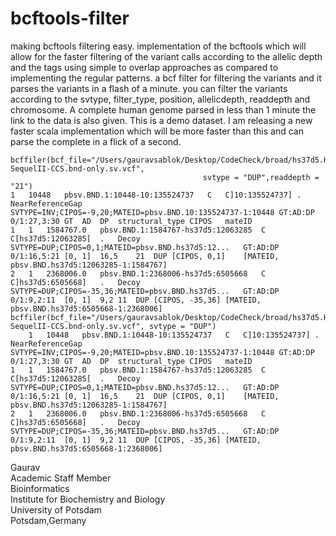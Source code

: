 # bcftools-filter
making bcftools filtering easy. implementation of the bcftools which will allow for the faster filtering of the variant calls according to the allelic depth and the tags using simple to overlap approaches as compared to implementing the regular patterns. a bcf filter for filtering the variants and it parses the variants in a flash of a minute. you can filter the variants according to the svtype, filter_type, position, allelicdepth, readdepth and chromosome. A complete human genome parsed in less than 1 minute the link to the data is also given. This is a demo dataset. I am releasing a new faster scala implementation which will be more faster than this and can parse the complete in a flick of a second.

```
bcffiler(bcf_file="/Users/gauravsablok/Desktop/CodeCheck/broad/hs37d5.HG002-SequelII-CCS.bnd-only.sv.vcf", 
                                           svtype = "DUP",readdepth = "21")
1	10448	pbsv.BND.1:10448-10:135524737	C	C]10:135524737]	.	NearReferenceGap	SVTYPE=INV;CIPOS=-9,20;MATEID=pbsv.BND.10:135524737-1:10448	GT:AD:DP	0/1:27,3:30	GT	AD	DP	structural_type	CIPOS	mateID
1	1	1584767.0	pbsv.BND.1:1584767-hs37d5:12063285	C	C[hs37d5:12063285[	.	Decoy	SVTYPE=DUP;CIPOS=0,1;MATEID=pbsv.BND.hs37d5:12...	GT:AD:DP	0/1:16,5:21	[0, 1]	16,5	21	DUP	[CIPOS, 0,1]	[MATEID, pbsv.BND.hs37d5:12063285-1:1584767]
2	1	2368006.0	pbsv.BND.1:2368006-hs37d5:6505668	C	C]hs37d5:6505668]	.	Decoy	SVTYPE=DUP;CIPOS=-35,36;MATEID=pbsv.BND.hs37d5...	GT:AD:DP	0/1:9,2:11	[0, 1]	9,2	11	DUP	[CIPOS, -35,36]	[MATEID, pbsv.BND.hs37d5:6505668-1:2368006]
bcffiler(bcf_file="/Users/gauravsablok/Desktop/CodeCheck/broad/hs37d5.HG002-SequelII-CCS.bnd-only.sv.vcf", svtype = "DUP")
	1	10448	pbsv.BND.1:10448-10:135524737	C	C]10:135524737]	.	NearReferenceGap	SVTYPE=INV;CIPOS=-9,20;MATEID=pbsv.BND.10:135524737-1:10448	GT:AD:DP	0/1:27,3:30	GT	AD	DP	structural_type	CIPOS	mateID
1	1	1584767.0	pbsv.BND.1:1584767-hs37d5:12063285	C	C[hs37d5:12063285[	.	Decoy	SVTYPE=DUP;CIPOS=0,1;MATEID=pbsv.BND.hs37d5:12...	GT:AD:DP	0/1:16,5:21	[0, 1]	16,5	21	DUP	[CIPOS, 0,1]	[MATEID, pbsv.BND.hs37d5:12063285-1:1584767]
2	1	2368006.0	pbsv.BND.1:2368006-hs37d5:6505668	C	C]hs37d5:6505668]	.	Decoy	SVTYPE=DUP;CIPOS=-35,36;MATEID=pbsv.BND.hs37d5...	GT:AD:DP	0/1:9,2:11	[0, 1]	9,2	11	DUP	[CIPOS, -35,36]	[MATEID, pbsv.BND.hs37d5:6505668-1:2368006]
```

Gaurav \
Academic Staff Member \
Bioinformatics \
Institute for Biochemistry and Biology \
University of Potsdam \
Potsdam,Germany
